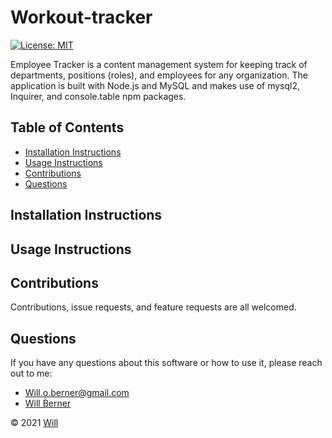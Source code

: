 # Workout-tracker
[![License: MIT](https://img.shields.io/badge/License-MIT-yellow.svg)](https://opensource.org/licenses/MIT)

Employee Tracker is a content management system for keeping track of departments, positions (roles), and employees for any organization. The application is built with Node.js and MySQL and makes use of mysql2, Inquirer, and console.table npm packages.


## Table of Contents
   
* [Installation Instructions](#installation-instructions)
* [Usage Instructions](#usage-instructions)
* [Contributions](#contributions)
* [Questions](#questions)

## Installation Instructions

## Usage Instructions

## Contributions

Contributions, issue requests, and feature requests are all welcomed.

## Questions

If you have any questions about this software or how to use it, please reach out to me:
- Will.o.berner@gmail.com
- [Will Berner](https://github.com/WillBerner)

&copy; 2021 [Will](https://github.com/WillBerner)
